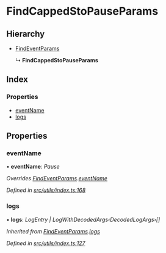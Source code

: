 # FindCappedStoPauseParams

## Hierarchy

* [FindEventParams]()

  ↳ **FindCappedStoPauseParams**

## Index

### Properties

* [eventName]()
* [logs]()

## Properties

### eventName

• **eventName**: _Pause_

_Overrides_ [_FindEventParams_]()_._[_eventName_]()

_Defined in_ [_src/utils/index.ts:168_](https://github.com/PolymathNetwork/polymath-sdk/blob/550676f/src/utils/index.ts#L168)

### logs

• **logs**: _LogEntry \| LogWithDecodedArgs‹DecodedLogArgs›\[\]_

_Inherited from_ [_FindEventParams_]()_._[_logs_]()

_Defined in_ [_src/utils/index.ts:127_](https://github.com/PolymathNetwork/polymath-sdk/blob/550676f/src/utils/index.ts#L127)

